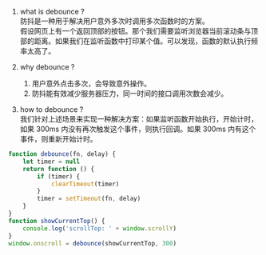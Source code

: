 <!--
 * @Author: Richard Chiang
 * @Date: 2021-03-10 11:27:21
 * @LastEditor: Richard Chiang
 * @LastEditTime: 2021-03-10 17:13:47
 * @Email: 19875991227@163.com
 * @Description: 防抖
-->
1. what is debounce ?  
防抖是一种用于解决用户意外多次时调用多次函数时的方案。  
假设网页上有一个返回顶部的按钮。那个我们需要监听浏览器当前滚动条与顶部的距离。如果我们在监听函数中打印某个值。可以发现，函数的默认执行频率太高了。

2. why debounce ?
    1. 用户意外点击多次，会导致意外操作。
    2. 防抖能有效减少服务器压力，同一时间的接口调用次数会减少。

3. how to debounce ?  
我们针对上述场景来实现一种解决方案：如果监听函数开始执行，开始计时，如果 300ms 内没有再次触发这个事件，则执行回调。如果 300ms 内有这个事件，则重新开始计时。
```js
function debounce(fn, delay) {
    let timer = null
    return function () {
        if (timer) {
            clearTimeout(timer)
        } 
        timer = setTimeout(fn, delay)
    }
}
function showCurrentTop() {
    console.log('scrollTop: ' + window.scrollY)
}
window.onscroll = debounce(showCurrentTop, 300)
```
